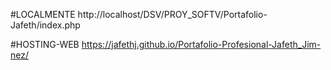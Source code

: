 
#LOCALMENTE
http://localhost/DSV/PROY_SOFTV/Portafolio-Jafeth/index.php

#HOSTING-WEB
https://jafethj.github.io/Portafolio-Profesional-Jafeth_Jim-nez/ 

